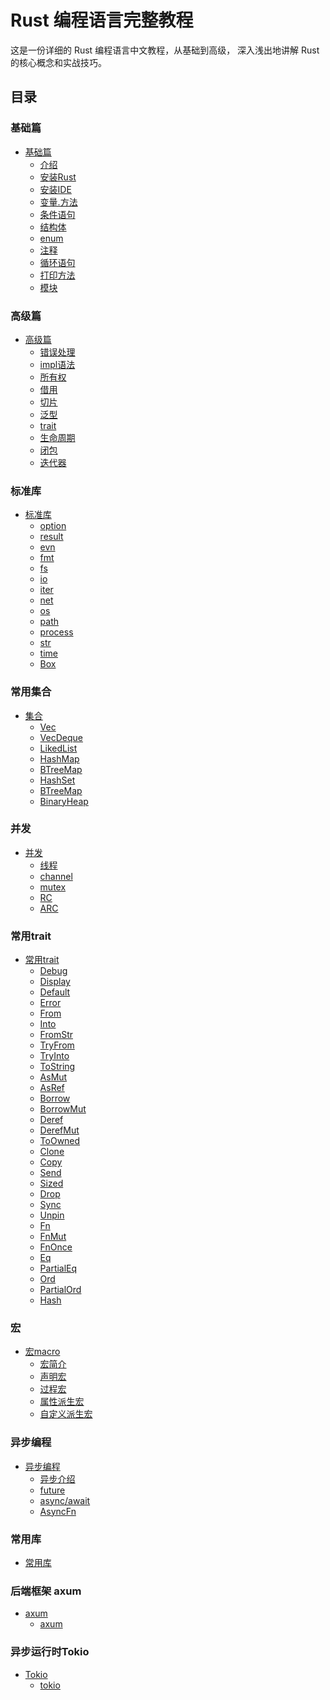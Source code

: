 # Rust 编程语言完整教程

这是一份详细的 Rust 编程语言中文教程，从基础到高级，
深入浅出地讲解 Rust 的核心概念和实战技巧。

## 目录

### 基础篇
- [基础篇]()
  - [介绍](01_basics/01_intro.md) 
  - [安装Rust](01_basics/02_install.md) 
  - [安装IDE](01_basics/03_rust_ide.md) 
  - [变量.方法](01_basics/04_var_fun.md) 
  - [条件语句](01_basics/05_condition.md) 
  - [结构体](01_basics/06_struct.md) 
  - [enum](01_basics/07_enum.md) 
  - [注释](01_basics/08_comments.md) 
  - [循环语句](01_basics/09_loop.md)
  - [打印方法](01_basics/10_print.md)
  - [模块](01_basics/11_mod.md)
### 高级篇
- [高级篇]()
  - [错误处理](02_advanced/01_error.md)
  - [impl语法](02_advanced/02_impl.md)
  - [所有权](02_advanced/03_ownership.md)
  - [借用](02_advanced/04_borrow.md)
  - [切片](02_advanced/05_slice.md)
  - [泛型](02_advanced/06_generics.md)
  - [trait](02_advanced/07_trait.md)
  - [生命周期](02_advanced/08_lifetimes.md)
  - [闭包](02_advanced/09_closures.md)
  - [迭代器](02_advanced/10_iterator.md)
### 标准库
- [标准库]()
  - [option](03_std/01_option.md)
  - [result](03_std/02_result.md)
  - [evn](03_std/03_env.md)
  - [fmt](03_std/04_fmt.md)
  - [fs](03_std/05_fs.md)
  - [io](03_std/06_io.md)
  - [iter](03_std/07_iter.md)
  - [net](03_std/08_net.md)
  - [os](03_std/09_os.md)
  - [path](03_std/10_path.md)
  - [process](03_std/11_process.md)
  - [str](03_std/12_str.md)
  - [time](03_std/13_time.md)
  - [Box](03_std/14_Box.md)

### 常用集合
- [集合]()
  - [Vec](04_collection/01_Vec.md)
  - [VecDeque](04_collection/02_VecDeque.md)
  - [LikedList](04_collection/03_LinkedList.md)
  - [HashMap](04_collection/04_HashMap.md)
  - [BTreeMap](04_collection/05_BTreeMap.md)
  - [HashSet](04_collection/06_HashSet.md)
  - [BTreeMap](04_collection/07_BTreeSet.md)
  - [BinaryHeap](04_collection/08_BinaryHeap.md)


### 并发
- [并发]()
  - [线程](05_concurrency/01_thread.md)
  - [channel](05_concurrency/02_channels.md)
  - [mutex](05_concurrency/03_mutex.md)
  - [RC](05_concurrency/04_rc.md)
  - [ARC](05_concurrency/05_arc.md)

### 常用trait
- [常用trait]()
  - [Debug](06_trait/00_Debug.md)
  - [Display](06_trait/00_Display.md)
  - [Default](06_trait/00_Default.md)
  - [Error](06_trait/00_Error.md)
  - [From](06_trait/01_From.md)
  - [Into](06_trait/01_Into.md)
  - [FromStr](06_trait/01_FromStr.md)
  - [TryFrom](06_trait/01_TryFrom.md)
  - [TryInto](06_trait/01_TryInto.md)
  - [ToString](06_trait/01_ToString.md)
  - [AsMut](06_trait/02_AsMut.md)
  - [AsRef](06_trait/02_AsRef.md)
  - [Borrow](06_trait/02_Borrow.md)
  - [BorrowMut](06_trait/02_BorrowMut.md)
  - [Deref](06_trait/02_Deref.md)
  - [DerefMut](06_trait/02_DerefMut.md)
  - [ToOwned](06_trait/02_ToOwned.md)
  - [Clone](06_trait/03_Clone.md)
  - [Copy](06_trait/03_Copy.md)
  - [Send](06_trait/03_Send.md)
  - [Sized](06_trait/04_Sized.md)
  - [Drop](06_trait/06_Drop.md)
  - [Sync](06_trait/07_Sync.md)
  - [Unpin](06_trait/08_Unpin.md)
  - [Fn](06_trait/09_Fn.md)
  - [FnMut](06_trait/09_FnMut.md)
  - [FnOnce](06_trait/09_FnOnce.md)
  - [Eq](06_trait/11_Eq.md)
  - [PartialEq](06_trait/11_PartialEq.md)
  - [Ord](06_trait/11_Ord.md)
  - [PartialOrd](06_trait/11_PartialOrd.md)
  - [Hash](06_trait/11_Hash.md)

### 宏
- [宏macro]()
  - [宏简介](07_macro/01_intro.md)
  - [声明宏](07_macro/02_macro_rules.md)
  - [过程宏](07_macro/03_proc-macro.md)
  - [属性派生宏](07_macro/04_proc_macro_attribute.md)
  - [自定义派生宏](07_macro/05_proc_macro_derive.md)

### 异步编程
- [异步编程]()
  - [异步介绍](08_async/00_intro.md)
  - [future](08_async/01_future.md)
  - [async/await](08_async/02_async_await.md)
  - [AsyncFn](08_async/03_AsyncFn.md)

### 常用库
- [常用库]()


### 后端框架 axum
- [axum]()
  - [axum](10_axum/01_intro.md)

### 异步运行时Tokio
- [Tokio]()
  - [tokio](11_tokio/readme.md)